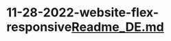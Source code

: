 # 11-28-2022-website-flex-responsive[Readme_DE.md](https://github.com/jensensitve/11-28-2022-website-flex-responsive/files/10117991/Readme_DE.md)
